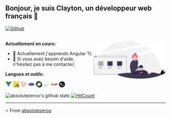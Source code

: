 ## Bonjour, je suis Clayton, un développeur web français 🚀

[![Github](https://img.shields.io/badge/-Github-000?style=flat&logo=Github&logoColor=white)](https://github.com/absolutezeroo)
<br />
<br />

  <img width="45%" align="right" alt="Github" src="https://github.com/absolutezeroo/absolutezeroo/blob/master/undraw_web_development_w2vv.svg" />
  
**Actuellement en cours:**

- 🌱 Actuellement j'apprends Angular 11;
- 💬 Si vous avez besoin d'aide, n'hésitez pas à me contacter;

**Langues et outils:**  

<code><img height="20" src="https://raw.githubusercontent.com/github/explore/80688e429a7d4ef2fca1e82350fe8e3517d3494d/topics/vue/vue.png"></code>
<code><img height="20" src="https://raw.githubusercontent.com/github/explore/80688e429a7d4ef2fca1e82350fe8e3517d3494d/topics/javascript/javascript.png"></code>
<code><img height="20" src="https://raw.githubusercontent.com/github/explore/80688e429a7d4ef2fca1e82350fe8e3517d3494d/topics/laravel/laravel.png"></code>
<code><img height="20" src="https://raw.githubusercontent.com/github/explore/80688e429a7d4ef2fca1e82350fe8e3517d3494d/topics/php/php.png"></code>
<code><img height="20" src="https://raw.githubusercontent.com/github/explore/80688e429a7d4ef2fca1e82350fe8e3517d3494d/topics/json/json.png"></code>
<code><img height="20" src="https://raw.githubusercontent.com/github/explore/80688e429a7d4ef2fca1e82350fe8e3517d3494d/topics/mysql/mysql.png"></code>
<code><img height="20" src="https://raw.githubusercontent.com/github/explore/80688e429a7d4ef2fca1e82350fe8e3517d3494d/topics/git/git.png"></code>
<code><img height="20" src="https://raw.githubusercontent.com/github/explore/80688e429a7d4ef2fca1e82350fe8e3517d3494d/topics/terminal/terminal.png"></code>

![absolutezeroo's github stats](https://github-readme-stats.vercel.app/api?username=absolutezeroo&show_icons=true&hide_border=true&theme=dracula&locale=fr) [![HitCount](http://hits.dwyl.com/absolutezeroo/absolutezeroo.svg)](http://hits.dwyl.com/absolutezeroo)

---

⭐️ From [absolutezeroo](https://github.com/absolutezeroo)

